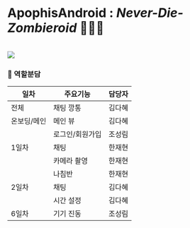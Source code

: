 #  ApophisAndroid : *Never-Die-Zombieroid* 🌠🧛‍♀️

<br>

<img src="https://user-images.githubusercontent.com/63586451/103451833-33dd0080-4d0c-11eb-9e53-9f84439b32b9.png">

<br>

### 🎵 역할분담

| 일차        | 주요기능        | 담당자 |
| ----------- | --------------- | ------ |
| 전체        | 채팅 깡통       | 김다혜 |
| 온보딩/메인 | 메인 뷰         | 김다혜 |
|             | 로그인/회원가입 | 조성림 |
| 1일차       | 채팅            | 한재현 |
|             | 카메라 촬영     | 한재현 |
|             | 나침반          | 한재현 |
| 2일차       | 채팅            | 김다혜 |
|             | 시간  설정      | 김다혜 |
| 6일차       | 기기 진동       | 조성림 |


